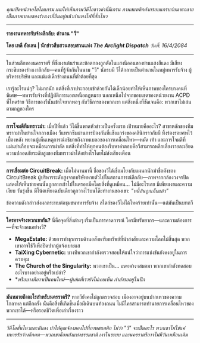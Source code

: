 _คุณเปิดหน้าจอโฮโลแกรม เผยให้เห็นภาพวิดีโอขาวดำที่มีเกรน ภาพสแตติกดังกรอบแกรบก่อนจะกลายเป็นภาพเบลอของร่างเงาที่ยืนอยู่หน้ากำแพงไฟที่สั่นไหว_

---

**รายงานทหารรับจ้างลึกลับ: ตำนาน "วี"**

**โดย เทดี อัลเลน | นักข่าวสืบสวนสอบสวนแห่ง _The Arclight Dispatch_**
_วันที่: 16/4/2084_

---

ในส่วนลึกของนครราตรี ที่ซึ่งเงาเต้นรำและข้อตกลงถูกตัดในแสงนีออนของย่านแสงสีแดง มีเสียงกระซิบของร่างเงาลึกลับ—คนที่รู้จักกันในนาม "วี" นักรบผี วีได้กลายเป็นตำนานในหมู่ทหารรับจ้าง ผู้บริหารบริษัท และแม้แต่เด็กข้างถนนที่ต่ำต้อยที่สุด

เรารู้อะไรแน่ๆ? ไม่มากนัก แต่สิ่งที่เราประกอบเข้าด้วยกันได้เล็กน้อยทำให้เห็นภาพของใครบางคนที่พิเศษ—ทหารรับจ้างที่ปฏิบัติการนอกเหนือกฎหมาย นอกเหนือไปจากขอบเขตของหน่วยงาน ACPD ที่โหดร้าย วิธีการของวีนั้นเข้าใจยากพอๆ กับวิธีการของพวกเขา แต่สิ่งหนึ่งที่ชัดเจนคือ: พวกเขาไม่เล่นตามกฎของใคร

---

**การโจมตีทีมทราวม่า:**
เมื่อปีที่แล้ว วีได้ขึ้นพาดหัวข่าวเป็นครั้งแรก เป้าหมายคืออะไร? สาขาหลักของทีมทราวม่าในย่านใจกลางเมือง วีแทรกซึมผ่านการป้องกันที่แข็งแกร่งของคลินิกราวกับผี ทิ้งร่องรอยศพไว้เบื้องหลัง พยานผู้เห็นเหตุการณ์อธิบายถึงภาพเบลอของการเคลื่อนไหว—หมัด เท้า และการโจมตีที่แม่นยำเกือบจะเหมือนการผ่าตัด แต่สิ่งที่ทำให้ทุกคนต้องรีบหาคำตอบคือวีสามารถหลีกเลี่ยงรายละเอียดความปลอดภัยระดับสูงของทีมทราวม่าได้อย่างไรโดยไม่ส่งเสียงเตือน

---

**การเชื่อมต่อ CircuitBreak:**
เมื่อไม่นานมานี้ ชื่อของวีได้เชื่อมโยงกับแผนกนักฆ่าชื่อดังของ CircuitBreak ผู้บริหารระดับสูงจากบริษัทหายตัวไปในสถานการณ์ลึกลับ—ภาพจากกล้องวงจรปิดแสดงให้เห็นชายคนนั้นถูกลากเข้าไปในตรอกมืดโดยสิ่งที่ดูเหมือน... ไม่มีอะไรเลย มีเพียงเงาและความเงียบ วันรุ่งขึ้น มีโน้ตเพียงฉบับเดียวถูกวางไว้บนโต๊ะทำงานของเขา: _"หนี้สินถูกเก็บแล้ว"_

ข้อความดังกล่าวส่งผลกระทบต่อชุมชนทหารรับจ้าง สไตล์ของวีไม่ได้โหดร้ายเท่านั้น—แต่มันเป็นบทกวี

---

**ใครอาจจ้างพวกเขากัน?**
นี่คือจุดที่สิ่งต่างๆ เริ่มเป็นการคาดการณ์ ใครมีทรัพยากร—และความต้องการ—ที่จะจ้างคนอย่างวี?

- **MegaEstate:** ด้วยการทำธุรกรรมด้านอสังหาริมทรัพย์ที่น่าสงสัยและความโลภไม่สิ้นสุด พวกเขาอาจใช้วีเพื่อปิดปากผู้แจ้งเบาะแส
- **TaiXing Cybernetic:** บางทีพวกเขากำลังตรวจสอบให้แน่ใจว่าการแข่งขันยังคงอยู่ในการควบคุม
- **The Church of the Singularity:** พวกเขาเป็น... _แตกต่าง_ เสมอมา พวกเขากำลังทดสอบอะไรบางอย่างอยู่หรือเปล่า?
- \*_หรือบางทีอาจเป็นคนใหม่—ผู้เล่นที่เรายังไม่เคยเห็น กำลังรออยู่ในปีก_

---

**มันหมายถึงอะไรสำหรับนครราตรี?**
หากวียังคงไม่ถูกตรวจสอบ เมืองอาจอยู่บนปากเหวของความโกลาหล แต่อีกครั้ง นั่นคือสิ่งที่เกิดขึ้นเมื่อผีเดินบนท้องถนน ไม่มีใครสามารถทำนายการเคลื่อนไหวของพวกเขาได้—หรือรอดชีวิตเพื่อเล่าเรื่องราว

---

_วิดีโอสั่นไหวและดับลง ทำให้คุณจ้องมองไปที่ภาพสแตติก ไม่ว่า "วี" จะเป็นอะไร พวกเขาไม่ใช่แค่ทหารรับจ้างอีกคน—พวกเขาคือพลังแห่งธรรมชาติ เงาในระบบ และนครราตรีอาจไม่มีวันเหมือนเดิม_
